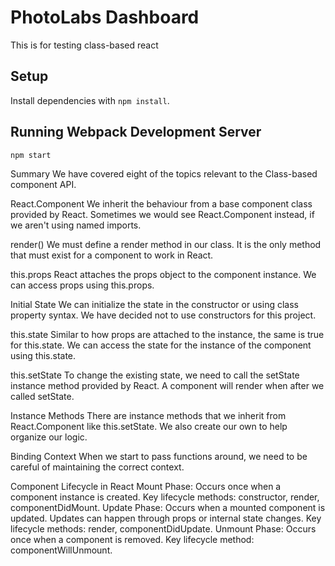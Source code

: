 # PhotoLabs Dashboard
This is for testing class-based react

## Setup

Install dependencies with `npm install`.

## Running Webpack Development Server

```sh
npm start
```

Summary
We have covered eight of the topics relevant to the Class-based component API.

React.Component
We inherit the behaviour from a base component class provided by React. Sometimes we would see React.Component instead, if we aren't using named imports.

render()
We must define a render method in our class. It is the only method that must exist for a component to work in React.

this.props
React attaches the props object to the component instance. We can access props using this.props.

Initial State
We can initialize the state in the constructor or using class property syntax. We have decided not to use constructors for this project.

this.state
Similar to how props are attached to the instance, the same is true for this.state. We can access the state for the instance of the component using this.state.

this.setState
To change the existing state, we need to call the setState instance method provided by React. A component will render when after we called setState.

Instance Methods
There are instance methods that we inherit from React.Component like this.setState. We also create our own to help organize our logic.

Binding Context
When we start to pass functions around, we need to be careful of maintaining the correct context.

Component Lifecycle in React
Mount Phase:
Occurs once when a component instance is created.
Key lifecycle methods: constructor, render, componentDidMount.
Update Phase:
Occurs when a mounted component is updated.
Updates can happen through props or internal state changes.
Key lifecycle methods: render, componentDidUpdate.
Unmount Phase:
Occurs once when a component is removed.
Key lifecycle method: componentWillUnmount.